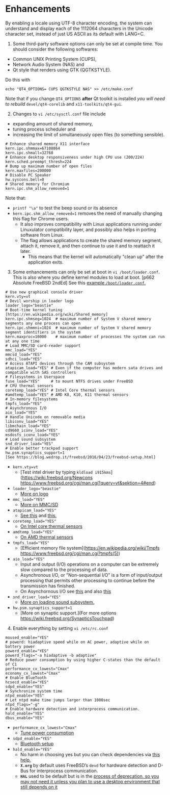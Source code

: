 # Enhancements

By enabling a locale using UTF-8 character encoding,
the system can understand and display each of the 1112064 characters in the Unicode character set,
instead of just US ASCII as its default with LANG=C.

1. Some third-party software options can only be set at compile time.
  You should consider the following softwares:
  - Common UNIX Printing System (CUPS),
  - Network Audio System (NAS) and
  - Qt style that renders using GTK (QGTKSTYLE).
  
  Do this with
```
echo "QT4_OPTIONS= CUPS QGTKSTYLE NAS" >> /etc/make.conf
```
  Note that if you change `QT4_OPTIONS` **after** Qt toolkit is installed
  *you will need to rebuild* `devel/qt4-corelib` and `x11-toolkits/qt4-gui`.

2. Changes to `vi /etc/sysctl.conf` file include
  - expanding amount of shared memory,
  - tuning process scheduler and
  - increasing the limit of simultaneously open files (to something sensible).

```
# Enhance shared memory X11 interface
kern.ipc.shmmax=67108864
kern.ipc.shmall=32768
# Enhance desktop responsiveness under high CPU use (200/224)
kern.sched.preempt_thresh=224
# Bump up maximum number of open files
kern.maxfiles=200000
# Disable PC Speaker
hw.syscons.bell=0
# Shared memory for Chromium
kern.ipc.shm_allow_removed=1
```
  Note that:
  - `printf "\a"` to test the beep sound or its absence
  - `kern.ipc.shm_allow_removed=1` removes the need of manually changing this flag for Chrome users.
    * It also improves compatibility with Linux applications running under Linuxulator compatibility layer,
    and possibly also helps in porting software from Linux.
    * The flag allows applications to create the shared memory segment, attach it, remove it,
      and then continue to use it and to reattach it later.
      - This means that the kernel will automatically "clean up" after the application exits.

3. Some enhancements can only be set at boot in `vi /boot/loader.conf`.
  This is also where you define kernel modules to load at boot. [p662 Absolute FreeBSD 2ndEd]
  See this [example `/boot/loader.conf`.](https://blog.wedrop.it/freebsd/2016/04/23/freebsd-setup.html)
```
# Use new graphical console driver
kern.vty=vt
# Devil worship in loader logo
loader_logo="beastie"
# Boot-time kernel tuning [https://en.wikipedia.org/wiki/Shared_memory]
kern.ipc.shmseg=1024  # maximum number of System V shared memory segments any one process can open
kern.ipc.shmmni=1024  # maximum number of System V shared memory segment identifiers in the system
kern.maxproc=10000    # maximum number of processes the system can run at any one time
# Load MMC/SD card-reader support
mmc_load="YES"
mmcsd_load="YES"
sdhci_load="YES"
# Access ATAPI devices through the CAM subsystem
atapicam_load="YES" # Even if the computer has modern sata drives and compatible with SAS controllers
# Filesystems in Userspace
fuse_load="YES"     # to mount NTFS drives under FreeBSD
# CPU thermal sensors
coretemp_load="YES" # Intel Core thermal sensors
#amdtemp_load="YES" # AMD K8, K10, K11 thermal sensors
# In-memory filesystems
tmpfs_load="YES"
# Asynchronous I/O
aio_load="YES"
# Handle Unicode on removable media
libiconv_load="YES"
libmchain_load="YES"
cd9660_iconv_load="YES"
msdosfs_iconv_load="YES"
# Load sound subsystem
snd_driver_load="YES"
# Enable better trackpad support
hw.psm.synaptics_support=1
[See https://blog.wedrop.it/freebsd/2016/04/23/freebsd-setup.html]
```
  - `kern.vty=vt`
    * [Test intel driver by typing `kldload i915kms`](https://wiki.freebsd.org/Newcons https://www.freebsd.org/cgi/man.cgi?query=vt&sektion=4#end)
  - `loader_logo="beastie"`
    * [More on logo](http://www.freebsdmadeeasy.com/tutorials/freebsd/beastie-boot-ascii.php)
  - `mmc_load="YES"`
    * [More on MMC/SD](https://www.freebsd.org/cgi/man.cgi?sdhci(4))
  - `atapicam_load="YES"`
    * [See this](http://www.ngtech.co.il/fbsd_old/handbook/creating-cds.html) and [this.](http://www.root.org/~nate/freebsd/scsi/quirks.html)
  - `coretemp_load="YES"`
    * [On Intel core thermal sensors](https://www.freebsd.org/cgi/man.cgi?coretemp)
  - `amdtemp_load="YES"`
    * [On AMD thermal sensors](https://www.freebsd.org/cgi/man.cgi?query=amdtemp&apropos=0&sektion=0&manpath=FreeBSD+8.0-RELEASE&format=html)
  - `tmpfs_load="YES"`
    * [Efficient memory file system](https://en.wikipedia.org/wiki/Tmpfs https://www.freebsd.org/cgi/man.cgi?tmpfs(5))
  - `aio_load="YES"`
    * Input and output (I/O) operations on a computer can be extremely slow compared to the processing of data.
    * Asynchronous I/O, or "Non-sequential I/O" is a form of input/output processing that permits other processing
    to continue before the transmission has finished.
    * On Asynchornous I/O see [this](https://en.wikipedia.org/wiki/Asynchronous_I/O) and also
    [this](https://www.freebsd.org/cgi/man.cgi?query=aio&sektion=4)
  - `snd_driver_load="YES"`
    * [More on loading sound subsystem.](https://cooltrainer.org/a-freebsd-desktop-howto/)
  - `hw.psm.synaptics_support=1`
    * [More on synaptic support.](For more options https://wiki.freebsd.org/SynapticsTouchpad)
    
4. Enable everything by setting `vi /etc/rc.conf`
```
moused_enable="YES"
# powerd: hiadaptive speed while on AC power, adaptive while on battery power
powerd_enable="YES"
powerd_flags="-a hiadaptive -b adaptive"
# Reduce power consumption by using higher C-states than the default of C1
performance_cx_lowest="Cmax"
economy_cx_lowest="Cmax"
# Enable BlueTooth
hcsecd_enable="YES"
sdpd_enable="YES"
# Synchronize system time
ntpd_enable="YES"
# Let ntpd make time jumps larger than 1000sec
ntpd_flags="-g"
# Enable hardware detection and interprocess communication.
hald_enable="YES"
dbus_enable="YES"
```
  - `performance_cx_lowest="Cmax"`
    * [Tune power consumption](https://wiki.freebsd.org/TuningPowerConsumption)
  - `sdpd_enable="YES"`
    * [Bluetooth setup](https://www.freebsd.org/doc/handbook/network-bluetooth.html)
  - `hald_enable="YES"`
    * No harm in choosing yes but you can check dependencies via [this help.](http://www.freshports.org/sysutils/hal)
    * **`X.org`** by default uses FreeBSD’s `devd` for hardware detection and D-Bus for interprocess communication.
    * **`HAL`** used to be default but is in the [process of deprecation, so you may not need it unless you plan to use a desktop environment that still depends on it](https://www.freebsd.org/gnome/docs/halfaq.html)
